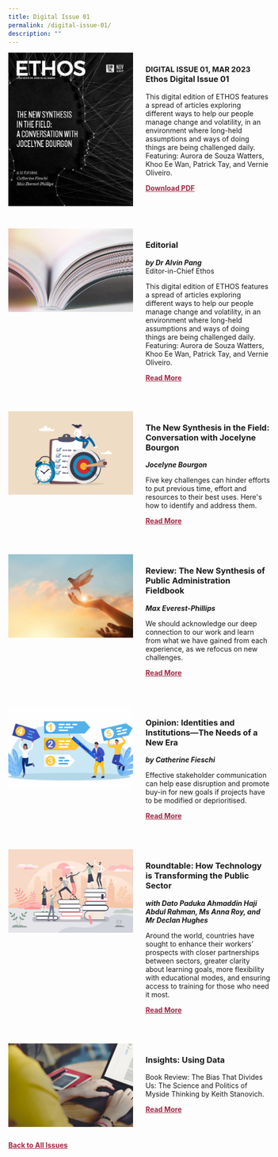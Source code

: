```yaml
---
title: Digital Issue 01
permalink: /digital-issue-01/
description: ""
---
```

<style>
table
{ 
border-collapse: separate; 
border-spacing: 30px 10px;
}	
	
.back a
{
	color: #9f2943;
	font-weight: bold;
	}
	


.text
{
	width: 50%;
}	
	
.img1 img
{
margin-top:25px;	
}	
	
.img img
{
margin-top:15px;	
}		
	
	
.cat
{
font-size: 15px;	
}
	
td
{
	border-style : hidden!important;
}
	

#editorial,#section-1,#section-2,#section-3,#section-4
{
	border-bottom: 0.5px solid black;
}
	

.button1 a
{
	color: #9f2943;
	font-weight:bold;
}
	

.grid-container {
	display: grid;
	grid-template-columns: 50% 50%;
	grid-column-gap: 5%;
	margin-bottom: 5%;
	}	
	
@media only screen and (max-width: 600px) {
	.grid-container {
		display: block;
	}
}	
</style>
<div class="grid-container">
        <div><img src="/images/Ethos_Images/Ethos_Digital_Issue_01/EthosDigital01.jpg"></div>
        <div><h3><span class="cat">DIGITAL ISSUE 01, MAR 2023</span>
            <br>Ethos Digital Issue 01</h3>	
            <p>This digital edition of ETHOS features a spread of articles exploring different ways to help our people manage change and volatility, in an environment where long-held assumptions and ways of doing things are being challenged daily. Featuring: Aurora de Souza Watters, Khoo Ee Wan, Patrick Tay, and Vernie Oliveiro.</p>
            
            
   <div class="button1"><a target="_blank" href="https://go.gov.sg/digital-issue-01.pdf">Download PDF</a></div></div>
    </div>
    
   <br>
    
<div class="grid-container">
        <div><img src="/images/Landing_Banner_Images/tile_editorial.jpg"></div>
        <div><h3>Editorial </h3>
            <b><i>by Dr Alvin Pang</i></b>
            <figcaption>
            Editor-in-Chief Ethos
            </figcaption>
                
  <p>	
            This digital edition of ETHOS features a spread of articles exploring different ways to help our people manage change and volatility, in an environment where long-held assumptions and ways of doing things are being challenged daily. Featuring: Aurora de Souza Watters, Khoo Ee Wan, Patrick Tay, and Vernie Oliveiro.
            </p>	
            
<div class="button1"><a href="/digital-issue-10/editorial/">Read More</a></div> <br></div>
    </div>

 <br>   
<div class="grid-container">
        <div><img src="/images/Cropped_images/Ethos_Digital_10/Digital10-01.jpg"></div>
        <div><h3>The New Synthesis in the Field: Conversation with Jocelyne Bourgon</h3>
            <b><i>Jocelyne Bourgon</i></b>
            
<p>	
            Five key challenges can hinder efforts to put previous time, effort and resources to their best uses. Here's how to identify and address them.
</p>	
            
<div class="button1"><a href="/digital-issue-10/prioritisation/">Read More</a></div><br></div>
    </div>
<br>
<div class="grid-container">
      <div><img src="/images/Cropped_images/Ethos_Digital_10/Digital10-02.jpg"></div>
        <div><h3>Review: The New Synthesis of Public Administration Fieldbook</h3>
            <b><i>Max Everest-Phillips</i></b>
<p>	
            We should acknowledge our deep connection to our work and learn from what we have gained from each experience, as we refocus on new challenges.
</p>	
            
<div class="button1"><a href="/digital-issue-10/prioritising-work-and-letting-go-the-emotional-dimensio/">Read More</a></div><br></div>
    </div>
    
<br>    
<div class="grid-container">
        <div><img src="/images/Cropped_images/Ethos_Digital_10/Digital10-03.jpg"></div>
        <div><h3>Opinion: Identities and Institutions—The Needs of a New Era</h3>
            <b><i>by Catherine Fieschi</i></b>
            
<p>	
            Effective stakeholder communication can help ease disruption and promote buy-in for new goals if projects have to be modified or deprioritised.
</p>	
            
<div class="button1"><a href="/digital-issue-10/when-projects-change-or-end-practical-steps-to-manage-stakeholder-expectations/">Read More</a></div><br></div>
    </div>
    
<br>    
<div class="grid-container">
        <div><img src="/images/Cropped_images/Ethos_Digital_10/Digital10-04.jpg"></div>
        <div><h3>Roundtable: How Technology is Transforming the Public Sector</h3>
            <b><i>with Dato Paduka Ahmaddin Haji Abdul Rahman, Ms Anna Roy, and Mr Declan Hughes</i></b>
            
<p>	
            Around the world, countries have sought to enhance their workers’ prospects with closer partnerships between sectors, greater clarity about learning goals, more flexibility with educational modes, and ensuring access to training for those who need it most.
            </p>	
            
<div class="button1"><a href="/digital-issue-10/lifelong-learning-through-a-global-lens/">Read More</a></div><br></div>
    </div>
<br>

<div class="grid-container">
        <div><img src="/images/Cropped_images/Ethos_Digital_10/review.jpg"></div>
        <div><h3>Insights: Using Data</h3>
            <b><i></i></b>
            
<p>	
            Book Review: The Bias That Divides Us: The Science and Politics of Myside Thinking by Keith Stanovich.</p>	
            
<div class="button1"><a href="/digital-issue-10/why-people-see-the-same-facts-and-come-to-different-conclusions/">Read More</a></div><br></div>
    </div>

<div class="back">
<a href="/all-issues/">Back to All Issues</a>
</div>